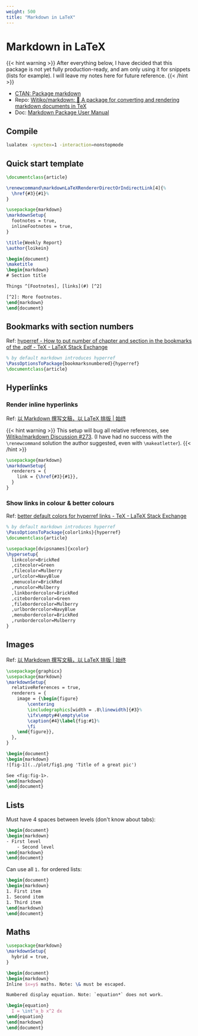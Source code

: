 ```yaml
---
weight: 500
title: "Markdown in LaTeX"
---
```


# Markdown in LaTeX

{{< hint warning >}}
After everything below, I have decided that this package is not yet fully production-ready, and am only using it for snippets (lists for example).
I will leave my notes here for future reference.
{{< /hint >}}

- [CTAN: Package markdown](https://ctan.org/pkg/markdown)
- Repo: [Witiko/markdown: :notebook_with_decorative_cover: A package for converting and rendering markdown documents in TeX](https://github.com/Witiko/markdown)
- Doc: [Markdown Package User Manual](https://mirror.apps.cam.ac.uk/pub/tex-archive/macros/generic/markdown/markdown.html)

## Compile

```sh
lualatex -synctex=1 -interaction=nonstopmode
```

## Quick start template

```latex
\documentclass{article}

\renewcommand\markdownLaTeXRendererDirectOrIndirectLink[4]{%
  \href{#3}{#1}%
}

\usepackage{markdown}
\markdownSetup{
  footnotes = true,
  inlineFootnotes = true,
}

\title{Weekly Report}
\author{loikein}

\begin{document}
\maketitle
\begin{markdown}
# Section title

Things ^[Footnotes], [links](#) [^2]

[^2]: More footnotes.
\end{markdown}
\end{document}
```

## Bookmarks with section numbers

Ref: [hyperref - How to put number of chapter and section in the bookmarks of the .pdf - TeX - LaTeX Stack Exchange](https://tex.stackexchange.com/a/470748)

```latex
% by default markdown introduces hyperref
\PassOptionsToPackage{bookmarksnumbered}{hyperref}
\documentclass{article}
```

## Hyperlinks

### Render inline hyperlinks

Ref: [以 Markdown 撰写文稿，以 LaTeX 排版 | 始终](https://liam.page/2020/03/30/writing-manuscript-in-Markdown-and-typesetting-with-LaTeX/index.html#%E8%B6%85%E9%93%BE%E6%8E%A5%E5%92%8C%E8%84%9A%E6%B3%A8)

{{< hint warning >}}
This setup will bug all relative references, see [Witiko/markdown Discussion #273](https://github.com/Witiko/markdown/discussions/273). \(I have had no success with the `\renewcommand` solution the author suggested, even with `\makeatletter`\).
{{< /hint >}}

```latex
\usepackage{markdown}
\markdownSetup{
  renderers = {
    link = {\href{#3}{#1}},
  }
}
```

### Show links in colour \& better colours

Ref: [better default colors for hyperref links - TeX - LaTeX Stack Exchange](https://tex.stackexchange.com/a/525984)

```latex
% by default markdown introduces hyperref
\PassOptionsToPackage{colorlinks}{hyperref}
\documentclass{article}

\usepackage[dvipsnames]{xcolor}
\hypersetup{
  linkcolor=BrickRed
  ,citecolor=Green
  ,filecolor=Mulberry
  ,urlcolor=NavyBlue
  ,menucolor=BrickRed
  ,runcolor=Mulberry
  ,linkbordercolor=BrickRed
  ,citebordercolor=Green
  ,filebordercolor=Mulberry
  ,urlbordercolor=NavyBlue
  ,menubordercolor=BrickRed
  ,runbordercolor=Mulberry
}
```

## Images

Ref: [以 Markdown 撰写文稿，以 LaTeX 排版 | 始终](https://liam.page/2020/03/30/writing-manuscript-in-Markdown-and-typesetting-with-LaTeX/index.html#%E6%9B%B4%E5%A5%BD%E5%9C%B0%E6%8F%92%E5%85%A5%E5%9B%BE%E7%89%87)

```latex
\usepackage{graphicx}
\usepackage{markdown}
\markdownSetup{
  relativeReferences = true,
  renderers = {
    image = {\begin{figure}
        \centering
        \includegraphics[width = .8\linewidth]{#3}%
        \ifx\empty#4\empty\else
        \caption{#4}\label{fig:#1}%
        \fi
    \end{figure}},
  },
}

\begin{document}
\begin{markdown}
![fig-1](../plot/fig1.png 'Title of a great pic')

See <fig:fig-1>.
\end{markdown}
\end{document}
```

## Lists

Must have 4 spaces between levels \(don't know about tabs\):

```latex
\begin{document}
\begin{markdown}
- First level
    - Second level
\end{markdown}
\end{document}
```

Can use all `1.` for ordered lists:

```latex
\begin{document}
\begin{markdown}
1. First item
1. Second item
1. Third item
\end{markdown}
\end{document}
```

## Maths

```latex
\usepackage{markdown}
\markdownSetup{
  hybrid = true,
}

\begin{document}
\begin{markdown}
Inline $x=y$ maths. Note: \& must be escaped.

Numbered display equation. Note: `equation*` does not work.

\begin{equation}
  I = \int^a_b x^2 dx
\end{equation}
\end{markdown}
\end{document}
```
